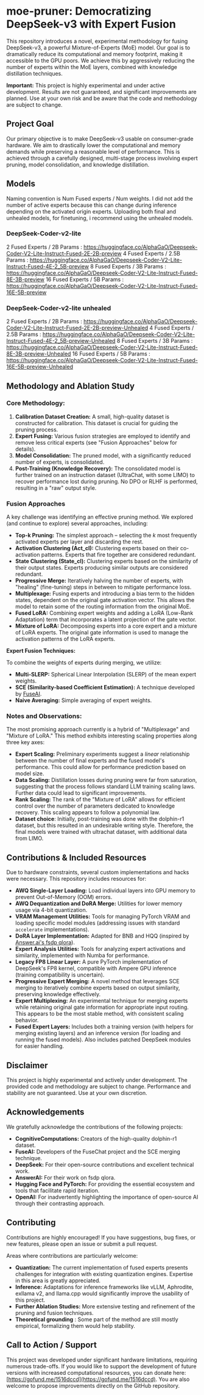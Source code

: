 # moe-pruner: Democratizing DeepSeek-v3 with Expert Fusion

This repository introduces a novel, experimental methodology for fusing DeepSeek-v3, a powerful Mixture-of-Experts (MoE) model.  Our goal is to dramatically reduce its computational and memory footprint, making it accessible to the GPU poors.  We achieve this by aggressively reducing the number of experts within the MoE layers, combined with knowledge distillation techniques.

**Important:** This project is highly experimental and under active development. Results are not guaranteed, and significant improvements are planned.  Use at your own risk and be aware that the code and methodology are subject to change.

## Project Goal

Our primary objective is to make DeepSeek-v3 usable on consumer-grade hardware.  We aim to drastically lower the computational and memory demands while preserving a reasonable level of performance. This is achieved through a carefully designed, multi-stage process involving expert pruning, model consolidation, and knowledge distillation.

## Models
Naming convention is Num Fused experts / Num weights. I did not add the number of active experts because this can change during inference depending on the activated origin experts.
Uploading both final and unhealed models, for finetuning, i recommend using the unhealed models.

### DeepSeek-Coder-v2-lite
2 Fused Experts / 2B Params : https://huggingface.co/AlphaGaO/Deepseek-Coder-V2-Lite-Instruct-Fused-2E-2B-preview
4 Fused Experts / 2.5B Params : https://huggingface.co/AlphaGaO/Deepseek-Coder-V2-Lite-Instruct-Fused-4E-2_5B-preview
8 Fused Experts / 3B Params : https://huggingface.co/AlphaGaO/Deepseek-Coder-V2-Lite-Instruct-Fused-8E-3B-preview
16 Fused Experts / 5B Params : https://huggingface.co/AlphaGaO/Deepseek-Coder-V2-Lite-Instruct-Fused-16E-5B-preview

### DeepSeek-Coder-v2-lite unhealed
2 Fused Experts / 2B Params : https://huggingface.co/AlphaGaO/Deepseek-Coder-V2-Lite-Instruct-Fused-2E-2B-preview-Unhealed
4 Fused Experts / 2.5B Params : https://huggingface.co/AlphaGaO/Deepseek-Coder-V2-Lite-Instruct-Fused-4E-2_5B-preview-Unhealed
8 Fused Experts / 3B Params : https://huggingface.co/AlphaGaO/Deepseek-Coder-V2-Lite-Instruct-Fused-8E-3B-preview-Unhealed
16 Fused Experts / 5B Params : https://huggingface.co/AlphaGaO/Deepseek-Coder-V2-Lite-Instruct-Fused-16E-5B-preview-Unhealed

## Methodology and Ablation Study

### Core Methodology:

1.  **Calibration Dataset Creation:**  A small, high-quality dataset is constructed for calibration. This dataset is crucial for guiding the pruning process.
2.  **Expert Fusing:**  Various fusion strategies are employed to identify and remove less critical experts (see "Fusion Approaches" below for details).
3.  **Model Consolidation:** The pruned model, with a significantly reduced number of experts, is consolidated.
4.  **Post-Training (Knowledge Recovery):**  The consolidated model is further trained on an instruction dataset (UltraChat, with some LIMO) to recover performance lost during pruning.  No DPO or RLHF is performed, resulting in a "raw" output style.

### Fusion Approaches

A key challenge was identifying an effective pruning method.  We explored (and continue to explore) several approaches, including:

*   **Top-k Pruning:**  The simplest approach – selecting the *k* most frequently activated experts per layer and discarding the rest.
*   **Activation Clustering (Act\_cl):** Clustering experts based on their co-activation patterns.  Experts that fire together are considered redundant.
*   **State Clustering (State\_cl):** Clustering experts based on the similarity of their output states.  Experts producing similar outputs are considered redundant.
*   **Progressive Merge:**  Iteratively halving the number of experts, with "healing" (fine-tuning) steps in between to mitigate performance loss.
*   **Multiplexage:**  Fusing experts and introducing a bias term to the hidden states, dependent on the original gate activation vector. This allows the model to retain some of the routing information from the original MoE.
*   **Fused LoRA:**  Combining expert weights and adding a LoRA (Low-Rank Adaptation) term that incorporates a latent projection of the gate vector.
*   **Mixture of LoRA:**  Decomposing experts into a core expert and a mixture of LoRA experts. The original gate information is used to manage the activation patterns of the LoRA experts.

**Expert Fusion Techniques:**

To combine the weights of experts during merging, we utilize:

*   **Multi-SLERP:** Spherical Linear Interpolation (SLERP) of the mean expert weights.
*   **SCE (Similarity-based Coefficient Estimation):**  A technique developed by [FuseAI](https://github.com/fanqiwan/FuseAI).
*   **Naive Averaging:** Simple averaging of expert weights.

### Notes and Observations:

The most promising approach currently is a hybrid of "Multiplexage" and "Mixture of LoRA." This method exhibits interesting scaling properties along three key axes:

*   **Expert Scaling:**  Preliminary experiments suggest a *linear* relationship between the number of final experts and the fused model's performance.  This could allow for performance prediction based on model size.
*   **Data Scaling:**  Distillation losses during pruning were far from saturation, suggesting that the process follows standard LLM training scaling laws. Further data could lead to significant improvements.
*   **Rank Scaling:**  The rank of the "Mixture of LoRA" allows for efficient control over the number of parameters dedicated to knowledge recovery. This scaling appears to follow a polynomial law.
* **Dataset choice**: Initially, post-training was done with the dolphin-r1 dataset, but this resulted in an undesirable writing style. Therefore, the final models were trained with ultrachat dataset, with additional data from LIMO.

## Contributions & Included Resources

Due to hardware constraints, several custom implementations and hacks were necessary. This repository includes resources for:

*   **AWQ Single-Layer Loading:** Load individual layers into GPU memory to prevent Out-of-Memory (OOM) errors.
*   **AWQ Dequantization and DoRA Merge:**  Utilities for lower memory usage via 4-bit quantization.
*   **VRAM Management Utilities:**  Tools for managing PyTorch VRAM and loading specific model modules (addressing issues with standard `accelerate` implementations).
*   **DoRA Layer Implementation:**  Adapted for BNB and HQQ (inspired by [Answer.ai's fsdp qlora](https://github.com/AnswerDotAI/fsdp_qlora)).
*   **Expert Analysis Utilities:**  Tools for analyzing expert activations and similarity, implemented with Numba for performance.
*   **Legacy FP8 Linear Layer:**  A pure PyTorch implementation of DeepSeek's FP8 kernel, compatible with Ampere GPU inference (training compatibility is uncertain).
*   **Progressive Expert Merging:**  A novel method that leverages SCE merging to iteratively combine experts based on output similarity, preserving knowledge effectively.
*   **Expert Multiplexing:**  An experimental technique for merging experts while retaining original gate information for appropriate input routing. This appears to be the most stable method, with consistent scaling behavior.
*   **Fused Expert Layers:**  Includes both a training version (with helpers for merging existing layers) and an inference version (for loading and running the fused models).  Also includes patched DeepSeek modules for easier handling.

## Disclaimer

This project is highly experimental and actively under development. The provided code and methodology are subject to change.  Performance and stability are not guaranteed.  Use at your own discretion.

## Acknowledgements

We gratefully acknowledge the contributions of the following projects:

*   **CognitiveComputations:** Creators of the high-quality dolphin-r1 dataset.
*   **FuseAI:** Developers of the FuseChat project and the SCE merging technique.
*   **DeepSeek:** For their open-source contributions and excellent technical work.
*   **AnswerAI:** For their work on fsdp qlora.
*   **Hugging Face and PyTorch:** For providing the essential ecosystem and tools that facilitate rapid iteration.
*   **OpenAI:**  For inadvertently highlighting the importance of open-source AI through their contrasting approach.

## Contributing

Contributions are highly encouraged!  If you have suggestions, bug fixes, or new features, please open an issue or submit a pull request.

Areas where contributions are particularly welcome:

*   **Quantization:**  The current implementation of fused experts presents challenges for integration with existing quantization engines. Expertise in this area is greatly appreciated.
*   **Inference:**  Adaptations for inference frameworks like vLLM, Aphrodite, exllama v2, and llama.cpp would significantly improve the usability of this project.
*   **Further Ablation Studies:**  More extensive testing and refinement of the pruning and fusion techniques.
*  **Theoretical grounding** : Some part of the method are still mostly empirical, formalizing them would help stability.

## Call to Action / Support

This project was developed under significant hardware limitations, requiring numerous trade-offs.  If you would like to support the development of future versions with increased computational resources, you can donate here: [https://gofund.me/1516dccd](https://gofund.me/1516dccd).  You are also welcome to propose improvements directly on the GitHub repository.